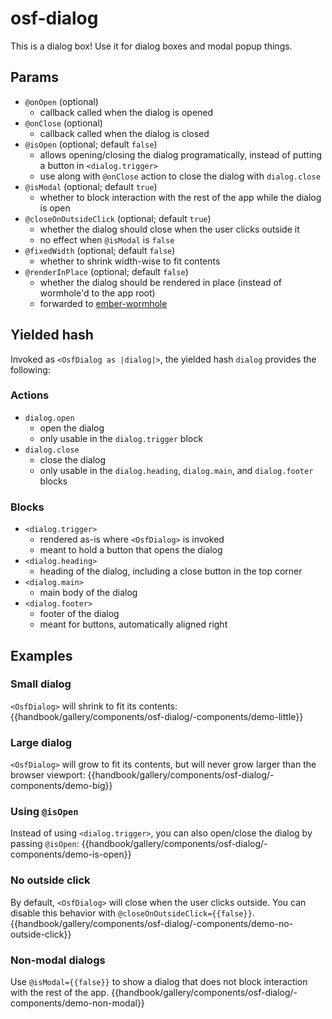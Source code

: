 # osf-dialog

This is a dialog box! Use it for dialog boxes and modal popup things.

## Params
* `@onOpen` (optional)
    * callback called when the dialog is opened
* `@onClose` (optional)
    * callback called when the dialog is closed
* `@isOpen` (optional; default `false`)
    * allows opening/closing the dialog programatically, instead of putting a button in `<dialog.trigger>`
    * use along with `@onClose` action to close the dialog with `dialog.close`
* `@isModal` (optional; default `true`)
    * whether to block interaction with the rest of the app while the dialog is open
* `@closeOnOutsideClick` (optional; default `true`)
    * whether the dialog should close when the user clicks outside it
    * no effect when `@isModal` is `false`
* `@fixedWidth` (optional; default `false`)
    * whether to shrink width-wise to fit contents
* `@renderInPlace` (optional; default `false`)
    * whether the dialog should be rendered in place (instead of wormhole'd to the app root)
    * forwarded to [ember-wormhole](https://github.com/yapplabs/ember-wormhole#can-i-render-in-place-ie-unwormhole)

## Yielded hash
Invoked as `<OsfDialog as |dialog|>`, the yielded hash `dialog` provides the following:

### Actions
* `dialog.open`
    * open the dialog
    * only usable in the `dialog.trigger` block
* `dialog.close`
    * close the dialog
    * only usable in the `dialog.heading`, `dialog.main`, and `dialog.footer` blocks

### Blocks
* `<dialog.trigger>`
    * rendered as-is where `<OsfDialog>` is invoked
    * meant to hold a button that opens the dialog
* `<dialog.heading>`
    * heading of the dialog, including a close button in the top corner
* `<dialog.main>`
    * main body of the dialog
* `<dialog.footer>`
    * footer of the dialog
    * meant for buttons, automatically aligned right

## Examples

### Small dialog
`<OsfDialog>` will shrink to fit its contents:
{{handbook/gallery/components/osf-dialog/-components/demo-little}}

### Large dialog
`<OsfDialog>` will grow to fit its contents, but will never grow larger than the browser viewport:
{{handbook/gallery/components/osf-dialog/-components/demo-big}}

### Using `@isOpen`
Instead of using `<dialog.trigger>`, you can also open/close the dialog by passing `@isOpen`:
{{handbook/gallery/components/osf-dialog/-components/demo-is-open}}

### No outside click
By default, `<OsfDialog>` will close when the user clicks outside. You can disable this behavior
with `@closeOnOutsideClick={{false}}`.
{{handbook/gallery/components/osf-dialog/-components/demo-no-outside-click}}

### Non-modal dialogs
Use `@isModal={{false}}` to show a dialog that does not block interaction with the rest of the app.
{{handbook/gallery/components/osf-dialog/-components/demo-non-modal}}
